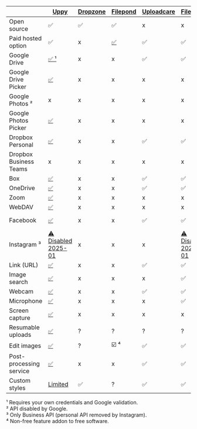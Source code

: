 | | [Uppy](https://github.com/transloadit/uppy) | [Dropzone](https://www.dropzone.dev/) | [Filepond](https://pqina.nl/filepond/) | [Uploadcare](https://uploadcare.com/) | [Filestack](https://www.filestack.com/) | [Uploader.win](https://www.uploader.win/?) | [UploadThing](https://uploadthing.com/) |
| - | - | - | - | - | - | - | - |
| Open source | ✅ | ✅ | ✅ | x | x | x | x |
| Paid hosted option | ✅ | x | [✅](https://pqina.nl/pintura/?ref=filepond) | ✅ | ✅ | ✅ | ✅ |
| Google Drive | [✅ ¹](/docs/google-drive/) | x | x | ✅ | ✅ | ⚠️ Broken 2025-03 | x |
| Google Drive Picker | [✅](/docs/google-drive-picker/) | x | x | x | x | x | x |
| Google Photos ² | x | x | x | x | x | x | x |
| Google Photos Picker | [✅](/docs/google-photos-picker/) | x | x | x | x | x | x |
| Dropbox Personal | [✅](/docs/dropbox/) | x | x | ✅ | ✅ | ⚠️ Broken 2025-03 | x |
| Dropbox Business Teams | x | x | x | x | x | x | x |
| Box | [✅](/docs/box/) | x | x | ✅ | ✅ | x | x |
| OneDrive | [✅](/docs/onedrive/) | x | x | ✅ | ✅ | x | x |
| Zoom | [✅](/docs/zoom/) | x | x | x | x | x | x |
| WebDAV | [✅](/docs/webdav/) | x | x | x | x | x | x |
| Facebook | [✅](/docs/facebook/) | x | x | ✅ | ✅ | ⚠️ Broken 2025-03 | x |
| Instagram ³ | [⚠️ Disabled 2025-01](https://developers.facebook.com/blog/post/2024/09/04/update-on-instagram-basic-display-api/) | x | x | x | [⚠️ Disabled 2025-01](https://developers.facebook.com/blog/post/2024/09/04/update-on-instagram-basic-display-api/) | x | x |
| Link (URL) | [✅](/docs/url/) | x | x | ✅ | ✅ | ✅ | x |
| Image search | [✅](/docs/unsplash/) | x | x | x | ✅ | ✅ | x |
| Webcam | [✅](/docs/webcam/) | x | x | ✅ | ✅ | ✅ | x |
| Microphone | [✅](/docs/audio/) | x | x | x | ✅ | ✅ | x |
| Screen capture | [✅](/docs/screen-capture/) | x | x | x | x | x | x |
| Resumable uploads | [✅](/docs/tus/) | ? | ? | ? | ? | ✅ | ✅ |
| Edit images | [✅](/docs/image-editor/) | ? | ☑️ ⁴ | ✅ | ✅ | ✅ | ? |
| Post-processing service | [✅](/docs/transloadit/) | x | x | ✅ | ✅ | ✅ | ? |
| Custom styles | [Limited](/docs/dashboard/#theme) | ✅ | ? | ✅ | ✅ | ? | ✅ |

¹ Requires your own credentials and Google validation.\
² API disabled by Google.\
³ Only Business API (personal API removed by Instagram).\
⁴ Non-free feature addon to free software.

